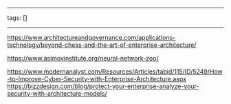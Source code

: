 
---
tags: []

---
https://www.architectureandgovernance.com/applications-technology/beyond-chess-and-the-art-of-enterprise-architecture/

https://www.asimovinstitute.org/neural-network-zoo/

https://www.modernanalyst.com/Resources/Articles/tabid/115/ID/5249/How-to-Improve-Cyber-Security-with-Enterprise-Architecture.aspx
https://bizzdesign.com/blog/protect-your-enterprise-analyze-your-security-with-architecture-models/
